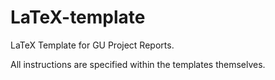 # LaTeX-template

LaTeX Template for GU Project Reports.

All instructions are specified within the templates themselves.
